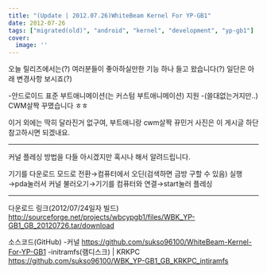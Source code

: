```yaml
---
title: "(Update | 2012.07.26)WhiteBeam Kernel For YP-GB1"
date: 2012-07-26
tags: ["migrated(old)", "android", "kernel", "development", "yp-gb1"]
cover:
  image: ''
---
```


오늘 릴리즈에서는(?) 여러분들이 좋아하실만한 기능 하나 들고 왔습니다(?)
일단은 아래 변경사항 보시죠(?)

-안드로이드 표준 부트애니메이션(는 커스텀 부트애니메이션) 지원
-(쓸대없는거지만..) CWM살짝 꾸몄습니다 ㅎㅎ

이거 외에는 딱히 달라진거 없구여,
부트애니랑 cwm살짝 뀨민거 사진은 이 게시글 하단 참고하시면 되겠내요.

-------------------------------------------------



커널 플레싱 방법을 다들 아시겠지만 혹시나 해서 알려드립니다.

기기를 다운로드 모드로 전환→컴퓨터에서 오딘(검색하면 금방 구할 수 있음) 
실행→pda눌러서 커널 불러오기→기기를 컴퓨터와 연결→start눌러 플레싱



-------------------------------------------------


다운로드 링크(2012/07/24일자 빌드)
http://sourceforge.net/projects/wbcypgb1/files/WBK_YP-GB1_GB_20120726.tar/download


소스코드(GitHub)
-커널
https://github.com/sukso96100/WhiteBeam-Kernel-For-YP-GB1
-initramfs(램디스크) | KRKPC
https://github.com/sukso96100/WBK_YP-GB1_GB_KRKPC_intiramfs 


